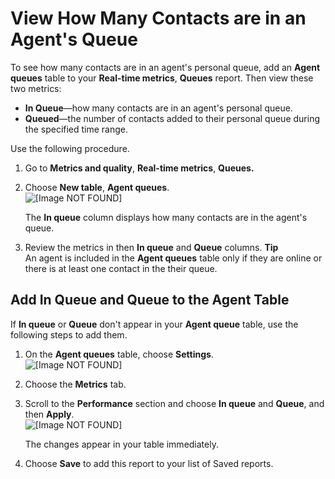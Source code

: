 # View How Many Contacts are in an Agent's Queue<a name="view-contacts-in-agents-queue"></a>

To see how many contacts are in an agent's personal queue, add an **Agent queues** table to your **Real\-time metrics**, **Queues** report\. Then view these two metrics: 
+ **In Queue**—how many contacts are in an agent's personal queue\.
+ **Queued**—the number of contacts added to their personal queue during the specified time range\.

Use the following procedure\. 

1. Go to **Metrics and quality**, **Real\-time metrics**, **Queues\.**

1. Choose **New table**, **Agent queues**\.  
![\[Image NOT FOUND\]](http://docs.aws.amazon.com/connect/latest/adminguide/images/rtm-agent-queues.png)

   The **In queue** column displays how many contacts are in the agent's queue\.

1. Review the metrics in then **In queue** and **Queue** columns\.
**Tip**  
An agent is included in the **Agent queues** table only if they are online or there is at least one contact in the their queue\.

## Add In Queue and Queue to the Agent Table<a name="add-in-queue-to-agent-table"></a>

If **In queue** or **Queue** don't appear in your **Agent queue** table, use the following steps to add them\.

1. On the **Agent queues** table, choose **Settings**\.  
![\[Image NOT FOUND\]](http://docs.aws.amazon.com/connect/latest/adminguide/images/agent-settings2.png)

1. Choose the **Metrics** tab\.

1. Scroll to the **Performance** section and choose **In queue** and **Queue**, and then **Apply**\.  
![\[Image NOT FOUND\]](http://docs.aws.amazon.com/connect/latest/adminguide/images/rtm-metrics-in-queue.png)

   The changes appear in your table immediately\.

1. Choose **Save** to add this report to your list of Saved reports\. 